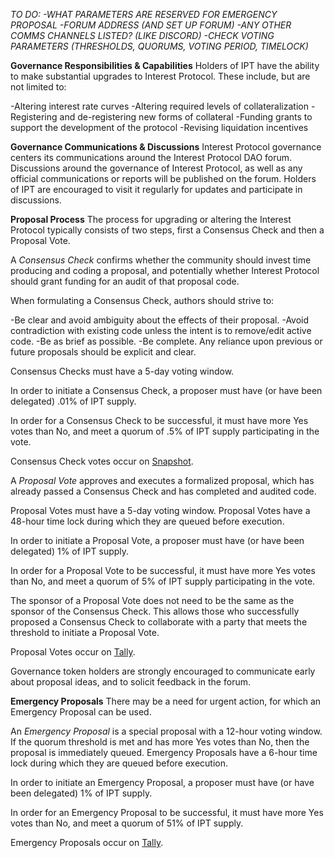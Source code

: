 *TO DO: 
-WHAT PARAMETERS ARE RESERVED FOR EMERGENCY PROPOSAL
-FORUM ADDRESS (AND SET UP FORUM)
-ANY OTHER COMMS CHANNELS LISTED? (LIKE DISCORD)
-CHECK VOTING PARAMETERS (THRESHOLDS, QUORUMS, VOTING PERIOD, TIMELOCK)*

**Governance Responsibilities & Capabilities**
Holders of IPT have the ability to make substantial upgrades to Interest Protocol. These include, but are not limited to:

-Altering interest rate curves
-Altering required levels of collateralization
-Registering and de-registering new forms of collateral
-Funding grants to support the development of the protocol
-Revising liquidation incentives

**Governance Communications & Discussions**
Interest Protocol governance centers its communications around the Interest Protocol DAO forum. Discussions around the governance of Interest Protocol, as well as any official communications or reports will be published on the forum. Holders of IPT are encouraged to visit it regularly for updates and participate in discussions.

**Proposal Process**
The process for upgrading or altering the Interest Protocol typically consists of two steps, first a Consensus Check and then a Proposal Vote.

A *Consensus Check* confirms whether the community should invest time producing and coding a proposal, and potentially whether Interest Protocol should grant funding for an audit of that proposal code.

When formulating a Consensus Check, authors should strive to:

-Be clear and avoid ambiguity about the effects of their proposal.
-Avoid contradiction with existing code unless the intent is to remove/edit active code.
-Be as brief as possible.
-Be complete. Any reliance upon previous or future proposals should be explicit and clear.

Consensus Checks must have a 5-day voting window.

In order to initiate a Consensus Check, a proposer must have (or have been delegated) .01% of IPT supply.

In order for a Consensus Check to be successful, it must have more Yes votes than No, and meet a quorum of .5% of IPT supply participating in the vote.

Consensus Check votes occur on [Snapshot](https://snapshot.org/#/).

A *Proposal Vote* approves and executes a formalized proposal, which has already passed a Consensus Check and has completed and audited code.

Proposal Votes must have a 5-day voting window. Proposal Votes have a 48-hour time lock during which they are queued before execution.

In order to initiate a Proposal Vote, a proposer must have (or have been delegated) 1% of IPT supply.

In order for a Proposal Vote to be successful, it must have more Yes votes than No, and meet a quorum of 5% of IPT supply participating in the vote.

The sponsor of a Proposal Vote does not need to be the same as the sponsor of the Consensus Check. This allows those who successfully proposed a Consensus Check to collaborate with a party that meets the threshold to initiate a Proposal Vote.

Proposal Votes occur on [Tally](https://www.tally.xyz).

Governance token holders are strongly encouraged to communicate early about proposal ideas, and to solicit feedback in the forum. 

**Emergency Proposals**
There may be a need for urgent action, for which an Emergency Proposal can be used.

An *Emergency Proposal* is a special proposal with a 12-hour voting window. If the quorum threshold is met and has more Yes votes than No, then the proposal is immediately queued. Emergency Proposals have a 6-hour time lock during which they are queued before execution.

In order to initiate an Emergency Proposal, a proposer must have (or have been delegated) 1% of IPT supply.

In order for an Emergency Proposal to be successful, it must have more Yes votes than No, and meet a quorum of 51% of IPT supply.

Emergency Proposals occur on [Tally](https://www.tally.xyz).

